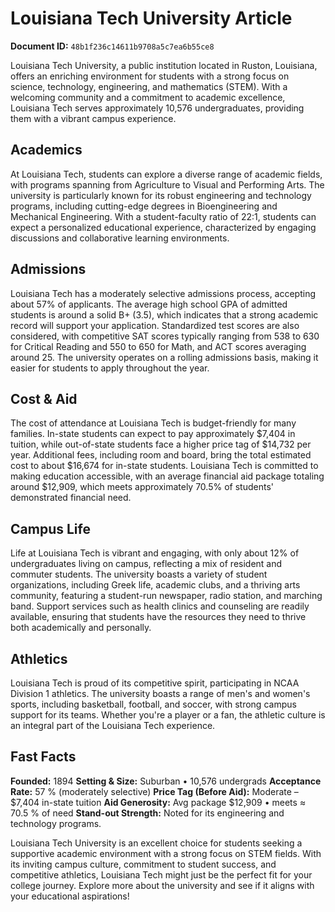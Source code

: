 # Louisiana Tech University Article

**Document ID:** `48b1f236c14611b9708a5c7ea6b55ce8`

Louisiana Tech University, a public institution located in Ruston, Louisiana, offers an enriching environment for students with a strong focus on science, technology, engineering, and mathematics (STEM). With a welcoming community and a commitment to academic excellence, Louisiana Tech serves approximately 10,576 undergraduates, providing them with a vibrant campus experience.

## Academics
At Louisiana Tech, students can explore a diverse range of academic fields, with programs spanning from Agriculture to Visual and Performing Arts. The university is particularly known for its robust engineering and technology programs, including cutting-edge degrees in Bioengineering and Mechanical Engineering. With a student-faculty ratio of 22:1, students can expect a personalized educational experience, characterized by engaging discussions and collaborative learning environments.

## Admissions
Louisiana Tech has a moderately selective admissions process, accepting about 57% of applicants. The average high school GPA of admitted students is around a solid B+ (3.5), which indicates that a strong academic record will support your application. Standardized test scores are also considered, with competitive SAT scores typically ranging from 538 to 630 for Critical Reading and 550 to 650 for Math, and ACT scores averaging around 25. The university operates on a rolling admissions basis, making it easier for students to apply throughout the year.

## Cost & Aid
The cost of attendance at Louisiana Tech is budget-friendly for many families. In-state students can expect to pay approximately $7,404 in tuition, while out-of-state students face a higher price tag of $14,732 per year. Additional fees, including room and board, bring the total estimated cost to about $16,674 for in-state students. Louisiana Tech is committed to making education accessible, with an average financial aid package totaling around $12,909, which meets approximately 70.5% of students' demonstrated financial need.

## Campus Life
Life at Louisiana Tech is vibrant and engaging, with only about 12% of undergraduates living on campus, reflecting a mix of resident and commuter students. The university boasts a variety of student organizations, including Greek life, academic clubs, and a thriving arts community, featuring a student-run newspaper, radio station, and marching band. Support services such as health clinics and counseling are readily available, ensuring that students have the resources they need to thrive both academically and personally.

## Athletics
Louisiana Tech is proud of its competitive spirit, participating in NCAA Division 1 athletics. The university boasts a range of men's and women's sports, including basketball, football, and soccer, with strong campus support for its teams. Whether you're a player or a fan, the athletic culture is an integral part of the Louisiana Tech experience.

## Fast Facts
**Founded:** 1894
**Setting & Size:** Suburban • 10,576 undergrads
**Acceptance Rate:** 57 % (moderately selective)
**Price Tag (Before Aid):** Moderate – $7,404 in-state tuition
**Aid Generosity:** Avg package $12,909 • meets ≈ 70.5 % of need
**Stand-out Strength:** Noted for its engineering and technology programs.

Louisiana Tech University is an excellent choice for students seeking a supportive academic environment with a strong focus on STEM fields. With its inviting campus culture, commitment to student success, and competitive athletics, Louisiana Tech might just be the perfect fit for your college journey. Explore more about the university and see if it aligns with your educational aspirations!
